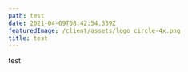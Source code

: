 ```yaml
---
path: test
date: 2021-04-09T08:42:54.339Z
featuredImage: /client/assets/logo_circle-4x.png
title: test
---
```

test